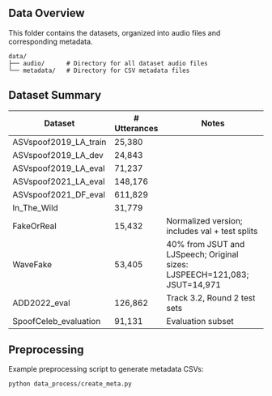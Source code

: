 ## Data Overview

This folder contains the datasets, organized into audio files and corresponding metadata.

```
data/
├── audio/      # Directory for all dataset audio files
└── metadata/   # Directory for CSV metadata files

```

## Dataset Summary

| Dataset               | # Utterances | Notes                                                                     |
|-----------------------|--------------|---------------------------------------------------------------------------|
| ASVspoof2019_LA_train | 25,380       |                                                                           |
| ASVspoof2019_LA_dev   | 24,843       |                                                                           |
| ASVspoof2019_LA_eval  | 71,237       |                                                                           |
| ASVspoof2021_LA_eval  | 148,176      |                                                                           |
| ASVspoof2021_DF_eval  | 611,829      |                                                                           |
| In_The_Wild           | 31,779       |                                                                           |
| FakeOrReal            | 15,432       | Normalized version; includes val + test splits                            |
| WaveFake              | 53,405       | 40% from JSUT and LJSpeech; Original sizes: LJSPEECH=121,083; JSUT=14,971 |
| ADD2022_eval          | 126,862      | Track 3.2, Round 2 test sets                                              |
| SpoofCeleb_evaluation | 91,131       | Evaluation subset                                                         |

## Preprocessing

Example preprocessing script to generate metadata CSVs:

```bash
python data_process/create_meta.py
```